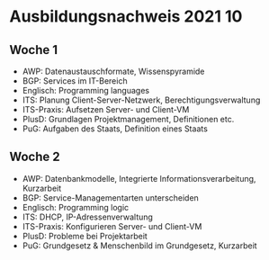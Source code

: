 # Ausbildungsnachweis 2021 10

## Woche 1

- AWP: Datenaustauschformate, Wissenspyramide
- BGP: Services im IT-Bereich
- Englisch: Programming languages
- ITS: Planung Client-Server-Netzwerk, Berechtigungsverwaltung
- ITS-Praxis: Aufsetzen Server- und Client-VM
- PlusD: Grundlagen Projektmanagement, Definitionen etc.
- PuG: Aufgaben des Staats, Definition eines Staats

## Woche 2

- AWP: Datenbankmodelle, Integrierte Informationsverarbeitung, Kurzarbeit
- BGP: Service-Managementarten unterscheiden
- Englisch: Programming logic
- ITS: DHCP, IP-Adressenverwaltung
- ITS-Praxis: Konfigurieren Server- und Client-VM
- PlusD: Probleme bei Projektarbeit
- PuG: Grundgesetz & Menschenbild im Grundgesetz, Kurzarbeit

